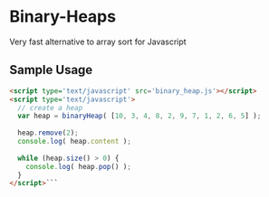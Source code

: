 Binary-Heaps
============

Very fast alternative to array sort for Javascript

## Sample Usage

```html
<script type='text/javascript' src='binary_heap.js'></script>
<script type='text/javascript'>
  // create a heap
  var heap = binaryHeap( [10, 3, 4, 8, 2, 9, 7, 1, 2, 6, 5] );
  
  heap.remove(2);
  console.log( heap.content );
  
  while (heap.size() > 0) {
  	console.log( heap.pop() );
  }
</script>```
